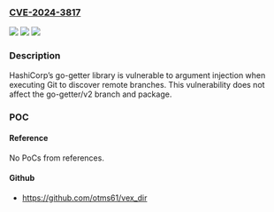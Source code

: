 ### [CVE-2024-3817](https://cve.mitre.org/cgi-bin/cvename.cgi?name=CVE-2024-3817)
![](https://img.shields.io/static/v1?label=Product&message=Shared%20library&color=blue)
![](https://img.shields.io/static/v1?label=Version&message=1.5.9%3C%201.7.3%20&color=brighgreen)
![](https://img.shields.io/static/v1?label=Vulnerability&message=CWE-88%3A%20Improper%20Neutralization%20of%20Argument%20Delimiters%20in%20a%20Command%20(Argument%20Injection)&color=brighgreen)

### Description

HashiCorp’s go-getter library is vulnerable to argument injection when executing Git to discover remote branches. This vulnerability does not affect the go-getter/v2 branch and package.

### POC

#### Reference
No PoCs from references.

#### Github
- https://github.com/otms61/vex_dir

